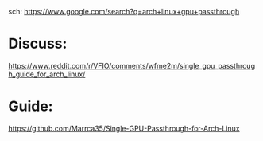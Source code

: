 sch: https://www.google.com/search?q=arch+linux+gpu+passthrough

# Discuss:
https://www.reddit.com/r/VFIO/comments/wfme2m/single_gpu_passthrough_guide_for_arch_linux/

# Guide:
https://github.com/Marrca35/Single-GPU-Passthrough-for-Arch-Linux
